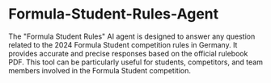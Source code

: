 # Formula-Student-Rules-Agent
The "Formula Student Rules" AI agent is designed to answer any question related to the 2024 Formula Student competition rules in Germany. It provides accurate and precise responses based on the official rulebook PDF. This tool can be particularly useful for students, competitors, and team members involved in the Formula Student competition.

